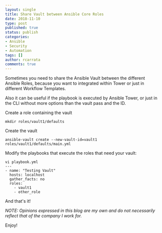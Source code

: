 ```yaml
---
layout: single
title: Share Vault between Ansible Core Roles
date: 2018-11-10
type: post
published: true
status: publish
categories:
- Ansible
- Security
- Automation
tags: []
author: rcarrata
comments: true
---
```



Sometimes you need to share the Ansible Vault between the different Ansible Roles, because you want to integrated within Tower or just in different Workflow Templates.

Also it can be useful if the playbook is executed by Ansible Tower, or just in the CLI without more options than the vault pass and the ID.

Create a role containing the vault

```
mkdir roles/vault1/defaults
```

Create the vault

```
ansible-vault create --new-vault-id=vault1 roles/vault1/defaults/main.yml
```

Modify the playbooks that execute the roles that need your vault:

```
vi playbook.yml
---
- name: "Testing Vault"
  hosts: localhost
  gather_facts: no
  roles:
    - vault1
    - other_role
```

And that's it!

*NOTE: Opinions expressed in this blog are my own and do not necessarily reflect that of the company I work for.*

Enjoy!
